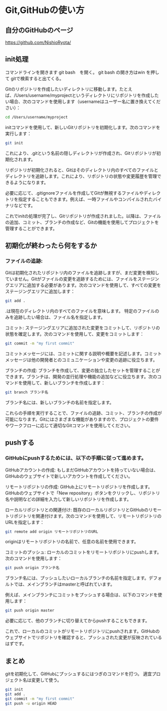 # Git,GitHubの使い方

## 自分のGitHubのページ

https://github.com/NishioRyota/


## init処理

コマンドラインを開きます git bash　を開く。
git bash の開き方はwin を押して gitで検索すると出てくる。

Gitのリポジトリを作成したいディレクトリに移動します。たとえば、/Users/username/myprojectというディレクトリにリポジトリを作成したい場合、次のコマンドを使用します（usernameはユーザー名に置き換えてください）：
```bash
cd /Users/username/myproject
```

initコマンドを使用して、新しいGitリポジトリを初期化します。次のコマンドを実行します：

```bash
git init
```
これにより、.gitという名前の隠しディレクトリが作成され、Gitリポジトリが初期化されます。

リポジトリが初期化されると、Gitはそのディレクトリ内のすべてのファイルとディレクトリを追跡します。これにより、リポジトリの状態や変更履歴を管理できるようになります。

必要に応じて、.gitignoreファイルを作成してGitが無視するファイルやディレクトリを指定することもできます。例えば、一時ファイルやコンパイルされたバイナリなどです。

これでinitの処理が完了し、Gitリポジトリが作成されました。以降は、ファイルの追加、コミット、ブランチの作成など、Gitの機能を使用してプロジェクトを管理することができます。

## 初期化が終わったら何をするか

### ファイルの追跡: 
Gitは初期化されたリポジトリ内のファイルを追跡しますが、まだ変更を検知していません。Gitがファイルの変更を追跡するためには、ファイルをステージングエリアに追加する必要があります。次のコマンドを使用して、すべての変更をステージングエリアに追加します：

```bash
git add .
```
.は現在のディレクトリ内のすべてのファイルを意味します。
特定のファイルのみを追跡したい場合は、ファイル名を指定します。

コミット: ステージングエリアに追加された変更をコミットして、リポジトリの状態を確定します。次のコマンドを使用して、変更をコミットします：

```bash
git commit -m "my first commit"
```
コミットメッセージには、コミットに関する説明や概要を記述します。コミットメッセージは他の開発者とのコミュニケーションや変更の追跡に役立ちます。

ブランチの作成: ブランチを作成して、変更の独立したセットを管理することができます。ブランチは、開発の並行処理や機能の追加などに役立ちます。次のコマンドを使用して、新しいブランチを作成します：

```bash
git branch ブランチ名
```
ブランチ名には、新しいブランチの名前を指定します。

これらの手順を実行することで、ファイルの追跡、コミット、ブランチの作成が可能になります。Gitにはさまざまな機能がありますので、プロジェクトの要件やワークフローに応じて適切なGitコマンドを使用してください。

## pushする


### GitHubにpushするためには、以下の手順に従って進めます。

GitHubアカウントの作成: もしまだGitHubアカウントを持っていない場合は、GitHubのウェブサイトで新しいアカウントを作成してください。

リモートリポジトリの作成: GitHub上にリモートリポジトリを作成します。GitHubのウェブサイトで「New repository」ボタンをクリックし、リポジトリ名や説明などの詳細を入力して新しいリポジトリを作成します。

ローカルリポジトリとの関連付け: 既存のローカルリポジトリとGitHubのリモートリポジトリを関連付けます。次のコマンドを使用して、リモートリポジトリのURLを指定します：

```bash
git remote add origin リモートリポジトリのURL
```
originはリモートリポジトリの名前で、任意の名前を使用できます。

コミットのプッシュ: ローカルのコミットをリモートリポジトリにpushします。次のコマンドを使用します：

```bash
git push origin ブランチ名
```
ブランチ名には、プッシュしたいローカルブランチの名前を指定します。デフォルトでは、メインブランチはmasterと呼ばれています。

例えば、メインブランチにコミットをプッシュする場合は、以下のコマンドを使用します：

```bash
git push origin master
```
必要に応じて、他のブランチに切り替えてからpushすることもできます。

これで、ローカルのコミットがリモートリポジトリにpushされます。GitHubのウェブサイトでリポジトリを確認すると、プッシュされた変更が反映されているはずです。

## まとめ

gitを初期化して、GitHubにプッシュするにはつぎのコマンドを打つ。
適宜プロジェクト名は変更して使う。

```bash
git init
git add .
git commit -m "my first commit"
git push -u origin HEAD
```
